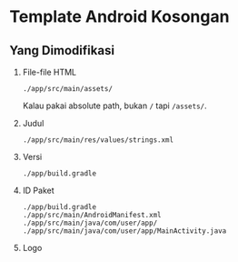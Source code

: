 # Template Android Kosongan


## Yang Dimodifikasi

1. File-file HTML

   ```
   ./app/src/main/assets/
   ```

   Kalau pakai absolute path, bukan `/` tapi `/assets/`.

2. Judul

   ```
   ./app/src/main/res/values/strings.xml
   ```

3. Versi

   ```
   ./app/build.gradle
   ```

4. ID Paket

   ```
   ./app/build.gradle
   ./app/src/main/AndroidManifest.xml
   ./app/src/main/java/com/user/app/
   ./app/src/main/java/com/user/app/MainActivity.java
   ```
5. Logo
